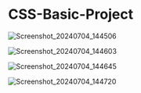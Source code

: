 # CSS-Basic-Project



![Screenshot_20240704_144506](https://github.com/KathirvelAIDS/CSS-Basic-Project./assets/94911373/752edef2-8153-49ec-8748-9051cd86ccb6)





![Screenshot_20240704_144603](https://github.com/KathirvelAIDS/CSS-Basic-Project./assets/94911373/cfd3a803-021f-437a-81f3-0f51bbdc21de)




![Screenshot_20240704_144645](https://github.com/KathirvelAIDS/CSS-Basic-Project./assets/94911373/f37500e0-0260-4b59-96b0-d864465e7fe5)





![Screenshot_20240704_144720](https://github.com/KathirvelAIDS/CSS-Basic-Project./assets/94911373/d1c1a98e-580d-4adc-8fc2-9bd384b2e1ec)
